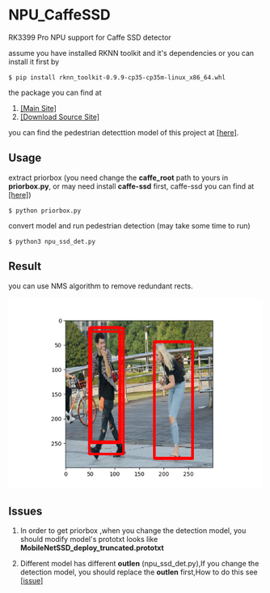 # NPU_CaffeSSD

RK3399 Pro NPU support for Caffe SSD detector

assume you have installed RKNN toolkit and it's dependencies or you can install it first by 

```
$ pip install rknn_toolkit-0.9.9-cp35-cp35m-linux_x86_64.whl
```
the package you can find at 
1. [[Main Site]](http://t.rock-chips.com/forum.php?mod=forumdisplay)
2. [[Download Source Site]](http://t.rock-chips.com/forum.php?mod=viewthread&tid=79&extra=page%3D1)

you can find the pedestrian detecttion model of this project at [[here]](https://github.com/zlingkang/mobilenet_ssd_pedestrian_detection).

## Usage

extract priorbox (you need change the **caffe_root** path to yours in **priorbox.py**, or may need install **caffe-ssd** first, caffe-ssd you can find at [[here]](https://github.com/weiliu89/caffe))
  
```
$ python priorbox.py
```

convert model and run pedestrian detection (may take some time to run)
  
```
$ python3 npu_ssd_det.py
```

## Result

you can use NMS algorithm to remove redundant rects.

<p align="center">
    <img src="test.png" width="600"\>
</p>

## Issues
1. In order to get priorbox ,when you change the detection model, you should modify model's prototxt looks like **MobileNetSSD_deploy_truncated.prototxt**

2. Different model has different **outlen** (npu_ssd_det.py),If you change the detection model, you should replace the **outlen** first,How to do this see [[issue]](https://github.com/Pinnh/NPU_CaffeSSD/issues/1)
